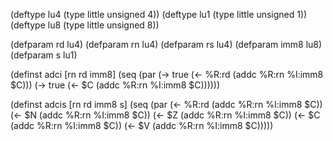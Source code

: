 (deftype lu4 (type little unsigned 4))
(deftype lu1 (type little unsigned 1))
(deftype lu8 (type little unsigned 8))

(defparam rd   lu4)
(defparam rn   lu4)
(defparam rs   lu4)
(defparam imm8 lu8)
(defparam s    lu1)

(definst adci
  [rn rd imm8]
  (seq
   (par (-> true (<- %R:rd (addc %R:rn %I:imm8 $C)))
        (-> true (<- $C (addc %R:rn %I:imm8 $C))))))

(definst adcis
  [rn rd imm8 s]
  (seq
   (par (<- %R:rd (addc %R:rn %I:imm8 $C))
        (<- $N (addc %R:rn %I:imm8 $C))
        (<- $Z (addc %R:rn %I:imm8 $C))
        (<- $C (addc %R:rn %I:imm8 $C))
        (<- $V (addc %R:rn %I:imm8 $C)))))